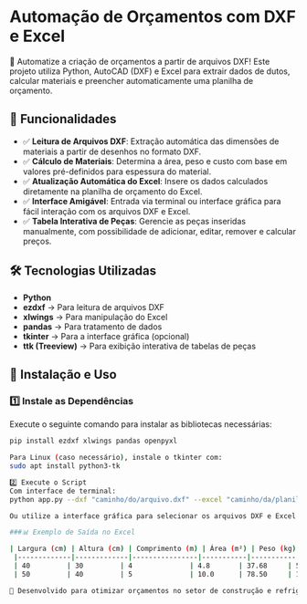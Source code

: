 # Automação de Orçamentos com DXF e Excel

🚀 Automatize a criação de orçamentos a partir de arquivos DXF! Este projeto utiliza Python, AutoCAD (DXF) e Excel para extrair dados de dutos, calcular materiais e preencher automaticamente uma planilha de orçamento.

## 📌 Funcionalidades
- ✅ **Leitura de Arquivos DXF**: Extração automática das dimensões de materiais a partir de desenhos no formato DXF.
- ✅ **Cálculo de Materiais**: Determina a área, peso e custo com base em valores pré-definidos para espessura do material.
- ✅ **Atualização Automática do Excel**: Insere os dados calculados diretamente na planilha de orçamento do Excel.
- ✅ **Interface Amigável**: Entrada via terminal ou interface gráfica para fácil interação com os arquivos DXF e Excel.
- ✅ **Tabela Interativa de Peças**: Gerencie as peças inseridas manualmente, com possibilidade de adicionar, editar, remover e calcular preços.

## 🛠 Tecnologias Utilizadas
- **Python**
- **ezdxf** → Para leitura de arquivos DXF
- **xlwings** → Para manipulação do Excel
- **pandas** → Para tratamento de dados
- **tkinter** → Para a interface gráfica (opcional)
- **ttk (Treeview)** → Para exibição interativa de tabelas de peças

## 🚀 Instalação e Uso

### 1️⃣ Instale as Dependências

Execute o seguinte comando para instalar as bibliotecas necessárias:

```bash
pip install ezdxf xlwings pandas openpyxl

Para Linux (caso necessário), instale o tkinter com:
sudo apt install python3-tk

2️⃣ Execute o Script
Com interface de terminal:
python app.py --dxf "caminho/do/arquivo.dxf" --excel "caminho/da/planilha.xlsx"

Ou utilize a interface gráfica para selecionar os arquivos DXF e Excel diretamente.

###📊 Exemplo de Saída no Excel

| Largura (cm) | Altura (cm) | Comprimento (m) | Área (m²) | Peso (kg) | Preço (R$) |
 |-------------|-------------|----------------|-----------|-----------|-----------|
 | 40         | 30         | 4              | 4.8       | 37.68     | 565.20    |
 | 50         | 40         | 5              | 10.0      | 78.50     | 1177.50   

👷 Desenvolvido para otimizar orçamentos no setor de construção e refrigeração! 🚀

